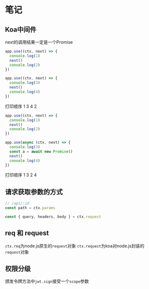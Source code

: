# 笔记

## Koa中间件

next的调用结果一定是一个Promise

``` js
app.use((ctx, next) => {
  console.log(1)
  next()
  console.log(2)
})

app.use((ctx, next) => {
  console.log(3)
  next()
  console.log(4)
})
```

打印顺序
1 3 4 2

``` js
app.use((ctx, next) => {
  console.log(1)
  next()
  console.log(2)
})

app.use(async (ctx, next) => {
  console.log(3)
  const a = await new Promise()
  next()
  console.log(4)
})
```

打印顺序
1 3 2 4

## 请求获取参数的方式

``` js
// /api/:id
const path = ctx.params

const { query, headers, body } = ctx.request
```

## req 和 request

`ctx.req`为node.js原生的`request`对象
`ctx.request`为koa对node.js封装的`request`对象

## 权限分级

颁发令牌方法中`jwt.sign`接受一个`scope`参数
